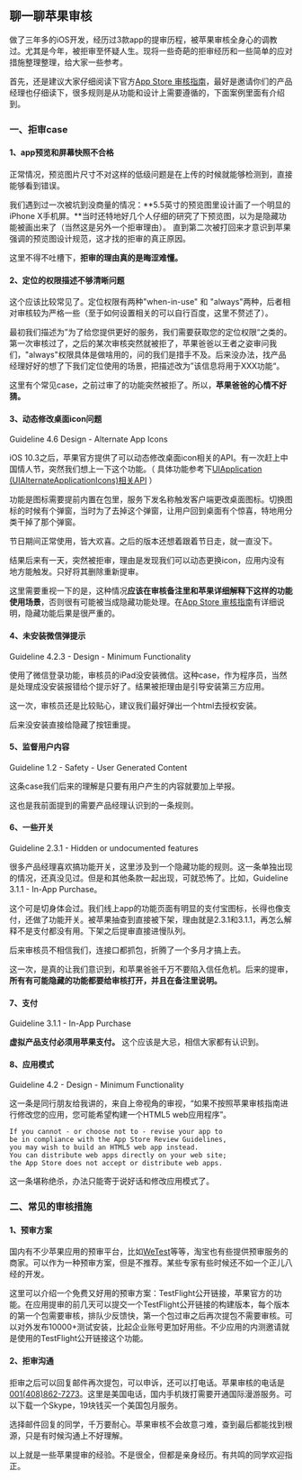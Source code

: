 ## 聊一聊苹果审核

做了三年多的iOS开发，经历过3款app的提审历程，被苹果审核全身心的调教过。尤其是今年，被拒审至怀疑人生。现将一些奇葩的拒审经历和一些简单的应对措施整理整理，给大家一些参考。

首先，还是建议大家仔细阅读下官方[App Store 审核指南](https://developer.apple.com/cn/app-store/review/guidelines/)，最好是邀请你们的产品经理也仔细读下，很多规则是从功能和设计上需要遵循的，下面案例里面有介绍到。

### 一、拒审case

#### 1、app预览和屏幕快照不合格

正常情况，预览图片尺寸不对这样的低级问题是在上传的时候就能够检测到，直接能够看到错误。

我们遇到过一次被坑到没商量的情况：**5.5英寸的预览图里设计画了一个明显的iPhone X手机屏。**当时还特地好几个人仔细的研究了下预览图，以为是隐藏功能被画出来了（当然这是另外一个拒审理由）。
直到第二次被打回来才意识到苹果强调的预览图设计规范，这才找的拒审的真正原因。

这里不得不吐槽下，**拒审的理由真的是晦涩难懂。**

#### 2、定位的权限描述不够清晰问题

这个应该比较常见了。定位权限有两种"when-in-use" 和 "always"两种，后者相对审核较为严格一些（至于如何设置相关的可以自行百度，这里不赘述了）。

最初我们描述为”为了给您提供更好的服务，我们需要获取您的定位权限“之类的。第一次审核过了，之后的某次审核突然就被拒了，苹果爸爸以王者之姿审问我们，"always"权限具体是做啥用的，问的我们是措手不及。后来没办法，找产品经理好好的想了下我们定位使用的场景，把描述改为”该信息将用于XXX功能“。

这里有个常见case，之前过审了的功能突然被拒了。所以，**苹果爸爸的心情不好猜。**

#### 3、动态修改桌面icon问题

Guideline 4.6 Design - Alternate App Icons

iOS 10.3之后，苹果官方提供了可以动态修改桌面icon相关的API。有一次赶上中国情人节，突然我们想上一下这个功能。（ 具体功能参考下[UIApplication (UIAlternateApplicationIcons)相关API](https://developer.apple.com/documentation/uikit/uiapplication/2806815-supportsalternateicons?language=objc) ）

功能是图标需要提前内置在包里，服务下发名称触发客户端更改桌面图标。切换图标的时候有个弹窗，当时为了去掉这个弹窗，让用户回到桌面有个惊喜，特地用分类干掉了那个弹窗。

节日期间正常使用，皆大欢喜。之后的版本还想着跟着节日走，就一直没下。

结果后来有一天，突然被拒审，理由是发现我们可以动态更换icon，应用内没有地方能触发。只好将其删除重新提审。

这里需要重视一下的是，这种情况**应该在审核备注里和苹果详细解释下这样的功能使用场景**，否则很有可能被当成隐藏功能处理。在[App Store 审核指南](https://developer.apple.com/cn/app-store/review/guidelines/)有详细说明，隐藏功能后果是很严重的。

#### 4、未安装微信弹提示

Guideline 4.2.3 - Design - Minimum Functionality

使用了微信登录功能，审核员的iPad没安装微信。这种case，作为程序员，当然是处理成没安装报错给个提示好了。结果被拒理由是引导安装第三方应用。

这一次，审核员还是比较贴心，建议我们最好弹出一个html去授权安装。

后来没安装直接给隐藏了按钮重提。

#### 5、监督用户内容

Guideline 1.2 - Safety - User Generated Content

这条case我们后来的理解是只要有用户产生的内容就要加上举报。

这也是我前面提到的需要产品经理认识到的一条规则。

#### 6、一些开关

Guideline 2.3.1 - Hidden or undocumented features

很多产品经理喜欢搞功能开关，这里涉及到一个隐藏功能的规则。这一条单独出现的情况，还真没见过。但是和其他条款一起出现，可就恐怖了。比如，Guideline 3.1.1 - In-App Purchase。

这个可是切身体会过。我们线上app的功能页面有明显的支付宝图标，长得也像支付，还做了功能开关。被苹果抽查到直接被下架，理由就是2.3.1和3.1.1，再怎么解释不是支付都没有用。下架之后提审直接进慢队列。

后来审核员不相信我们，连接口都抓包，折腾了一个多月才搞上去。

这一次，是真的让我们意识到，和苹果爸爸千万不要陷入信任危机。后来的提审，**所有有可能隐藏的功能都要给审核打开，并且在备注里说明。**

#### 7、支付

Guideline 3.1.1 - In-App Purchase

**虚拟产品支付必须用苹果支付。** 这个应该是大忌，相信大家都有认识到。

#### 8、应用模式

Guideline 4.2 - Design - Minimum Functionality

这一条是同行朋友给我讲的，来自上帝视角的审视，“如果不按照苹果审核指南进行修改您的应用，您可能希望构建一个HTML5 web应用程序”。

```
If you cannot - or choose not to - revise your app to 
be in compliance with the App Store Review Guidelines, 
you may wish to build an HTML5 web app instead. 
You can distribute web apps directly on your web site; 
the App Store does not accept or distribute web apps.
```

这一条堪称绝杀，办法只能寄于说好话和修改应用模式了。

### 二、常见的审核措施

#### 1、预审方案

国内有不少苹果应用的预审平台，比如[WeTest](https://wetest.qq.com/product/ios)等等，淘宝也有些提供预审服务的商家。可以作为一种预审方案，但是不推荐。某些专家有些时候还不如一个正儿八经的开发。

这里可以介绍一个免费又好用的预审方案：TestFlight公开链接，苹果官方的功能。在应用提审的前几天可以提交一个TestFlight公开链接的构建版本，每个版本的第一个包需要审核，排队少反馈快，第一个包过审之后再次提包不需要审核。可以对外发布10000+测试安装，比起企业账号更加好用些。不少应用的内测邀请就是使用的TestFlight公开链接这个功能。

#### 2、拒审沟通

拒审之后可以回复邮件再次提包，可以申诉，还可以打电话。苹果审核的电话是[001(408)862-7273]()。这里是美国电话，国内手机拨打需要开通国际漫游服务。可以下载一个Skype，19块钱买一个美国包月服务。

选择邮件回复的同学，千万要耐心。苹果审核不会故意刁难，查到最后都能找到根源，只是有时候沟通上不好理解。


以上就是一些苹果提审的经验。不是很全，但都是亲身经历。有共鸣的同学欢迎指正。
